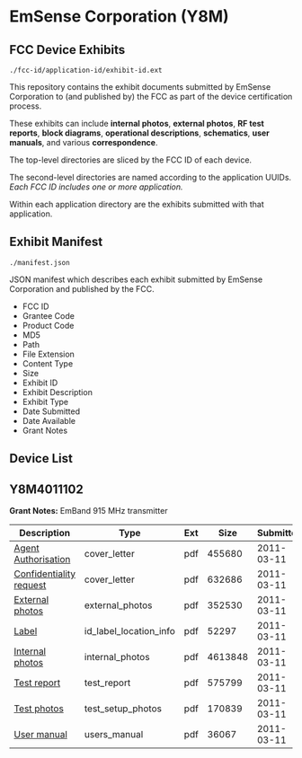 # EmSense Corporation (Y8M)
## FCC Device Exhibits

```
./fcc-id/application-id/exhibit-id.ext
```

This repository contains the exhibit documents submitted by EmSense Corporation to (and published by) the FCC as part of the device certification process.

These exhibits can include **internal photos**, **external photos**, **RF test reports**, **block diagrams**, **operational descriptions**, **schematics**, **user manuals**, and various **correspondence**.

The top-level directories are sliced by the FCC ID of each device.

The second-level directories are named according to the application UUIDs. *Each FCC ID includes one or more application.*

Within each application directory are the exhibits submitted with that application. 

## Exhibit Manifest

```
./manifest.json
```

JSON manifest which describes each exhibit submitted by EmSense Corporation and published by the FCC.

- FCC ID
- Grantee Code
- Product Code
- MD5
- Path
- File Extension
- Content Type
- Size
- Exhibit ID
- Exhibit Description
- Exhibit Type
- Date Submitted
- Date Available
- Grant Notes

## Device List
## Y8M4011102
**Grant Notes:** EmBand 915 MHz transmitter

| Description | Type | Ext | Size | Submitted | Available |
| ----------- | ---- | --- | ---- | --------- | --------- |
| [Agent Authorisation](Y8M4011102/34007ecbacd9d5a9bf5a49070eae7d86/1430084.pdf) | cover_letter | pdf | 455680 | 2011-03-11 | 2011-03-11 |
| [Confidentiality request](Y8M4011102/34007ecbacd9d5a9bf5a49070eae7d86/1430085.pdf) | cover_letter | pdf | 632686 | 2011-03-11 | 2011-03-11 |
| [External photos](Y8M4011102/34007ecbacd9d5a9bf5a49070eae7d86/1430087.pdf) | external_photos | pdf | 352530 | 2011-03-11 | 2011-09-07 |
| [Label](Y8M4011102/34007ecbacd9d5a9bf5a49070eae7d86/1430089.pdf) | id_label_location_info | pdf | 52297 | 2011-03-11 | 2011-03-11 |
| [Internal photos](Y8M4011102/34007ecbacd9d5a9bf5a49070eae7d86/1430088.pdf) | internal_photos | pdf | 4613848 | 2011-03-11 | 2011-09-07 |
| [Test report](Y8M4011102/34007ecbacd9d5a9bf5a49070eae7d86/1430092.pdf) | test_report | pdf | 575799 | 2011-03-11 | 2011-03-11 |
| [Test photos](Y8M4011102/34007ecbacd9d5a9bf5a49070eae7d86/1430093.pdf) | test_setup_photos | pdf | 170839 | 2011-03-11 | 2011-09-07 |
| [User manual](Y8M4011102/34007ecbacd9d5a9bf5a49070eae7d86/1430094.pdf) | users_manual | pdf | 36067 | 2011-03-11 | 2011-09-07 |
